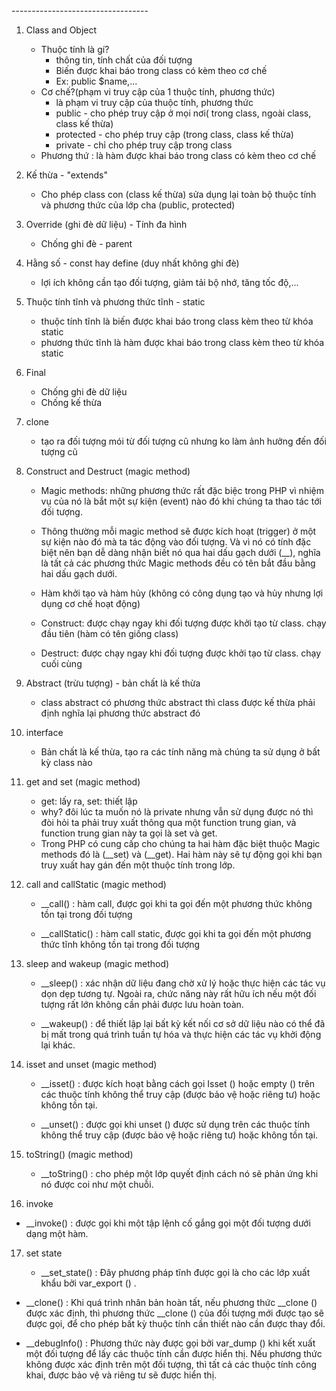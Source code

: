 <!-- LẬP TRÌNH HƯỚNG ĐỐI TƯỢNG (OOP) --> ----------------------------------

1. Class and Object

   - Thuộc tính là gí?
     - thông tin, tính chất của đối tượng
     - Biến được khai báo trong class có kèm theo cơ chế
     - Ex: public $name,...
   - Cơ chế?(phạm vi truy cập của 1 thuộc tính, phương thức)
     - là phạm vi truy cập của thuộc tính, phương thức
     - public - cho phép truy cập ở mọi nơi( trong class, ngoài class, class kế thừa)
     - protected - cho phép truy cập (trong class, class kế thừa)
     - private - chỉ cho phép truy cập trong class
   - Phương thứ : là hàm được khai báo trong class có kèm theo cơ chế

2. Kế thừa - "extends"

   - Cho phép class con (class kế thừa) sửa dụng lại toàn bộ thuộc tính và phương thức của lớp cha (public, protected)

3. Override (ghi đè dữ liệu) - Tính đa hình

   - Chống ghi đè - parent

4. Hằng số - const hay define (duy nhất không ghi đè)

   - lợi ích không cần tạo đối tượng, giảm tải bộ nhớ, tăng tốc độ,...

5. Thuộc tính tĩnh và phương thức tĩnh - static

   - thuộc tính tĩnh là biến được khai báo trong class kèm theo từ khóa static
   - phương thức tĩnh là hàm được khai báo trong class kèm theo từ khóa static

6. Final

   - Chống ghi đè dữ liệu
   - Chống kế thừa

7. clone

   - tạo ra đối tượng mói từ đối tượng cũ nhưng ko làm ảnh hưởng đến đối tượng cũ

8. Construct and Destruct (magic method)

   - Magic methods: những phương thức rất đặc biệc trong PHP vì nhiệm vụ của nó là bắt một sự kiện (event) nào đó khi chúng ta thao tác tới đối tượng.
   - Thông thường mỗi magic method sẽ được kích hoạt (trigger) ở một sự kiện nào đó mà ta tác động vào đối tượng. Và vì nó có tính đặc biệt nên bạn dễ dàng nhận biết nó qua hai dấu gạch dưới (\_\_), nghĩa là tất cả các phương thức Magic methods đều có tên bắt đầu bằng hai dấu gạch dưới.

   - Hàm khởi tạo và hàm hủy (không có công dụng tạo và hủy nhưng lợi dụng cơ chế hoạt động)
   - Construct: được chạy ngay khi đối tượng được khởi tạo từ class. chạy đầu tiên (hàm có tên giống class)
   - Destruct: được chạy ngay khi đối tượng được khởi tạo từ class. chạy cuối cùng

9. Abstract (trừu tượng) - bản chất là kế thừa

   - class abstract có phương thức abstract thì class được kế thừa phải định nghĩa lại phương thức abstract đó

10. interface

    - Bản chất là kế thừa, tạo ra các tính năng mà chúng ta sử dụng ở bất kỳ class nào

11. get and set (magic method)

    - get: lấy ra, set: thiết lập
    - why? đôi lúc ta muốn nó là private nhưng vẫn sử dụng được nó thì đòi hỏi ta phải truy xuất thông qua một function trung gian, và function trung gian này ta gọi là set và get.
    - Trong PHP có cung cấp cho chúng ta hai hàm đặc biệt thuộc Magic methods đó là (\_\_set) và (\_\_get). Hai hàm này sẽ tự động gọi khi bạn truy xuất hay gán đến một thuộc tính trong lớp.

12. call and callStatic (magic method)

    - \_\_call() : hàm call, được gọi khi ta gọi đến một phương thức không tồn tại trong đối tượng

    - \_\_callStatic() : hàm call static, được gọi khi ta gọi đến một phương thức tĩnh không tồn tại trong đối tượng

13. sleep and wakeup (magic method)

    - \_\_sleep() : xác nhận dữ liệu đang chờ xử lý hoặc thực hiện các tác vụ dọn dẹp tương tự. Ngoài ra, chức năng này rất hữu ích nếu một đối tượng rất lớn không cần phải được lưu hoàn toàn.

    - \_\_wakeup() : để thiết lập lại bất kỳ kết nối cơ sở dữ liệu nào có thể đã bị mất trong quá trình tuần tự hóa và thực hiện các tác vụ khởi động lại khác.

14. isset and unset (magic method)

    - \_\_isset() : được kích hoạt bằng cách gọi Isset () hoặc empty () trên các thuộc tính không thể truy cập (được bảo vệ hoặc riêng tư) hoặc không tồn tại.

    - \_\_unset() : được gọi khi unset () được sử dụng trên các thuộc tính không thể truy cập (được bảo vệ hoặc riêng tư) hoặc không tồn tại.

15. toString() (magic method)
    - \_\_toString() : cho phép một lớp quyết định cách nó sẽ phản ứng khi nó được coi như một chuỗi.
16. invoke

- \_\_invoke() : được gọi khi một tập lệnh cố gắng gọi một đối tượng dưới dạng một hàm.

17. set state

    - \_\_set_state() : Đây phương pháp tĩnh được gọi là cho các lớp xuất khẩu bởi var_export () .

- \_\_clone() : Khi quá trình nhân bản hoàn tất, nếu phương thức \_\_clone () được xác định, thì phương thức \_\_clone () của đối tượng mới được tạo sẽ được gọi, để cho phép bất kỳ thuộc tính cần thiết nào cần được thay đổi.

- \_\_debugInfo() : Phương thức này được gọi bởi var_dump () khi kết xuất một đối tượng để lấy các thuộc tính cần được hiển thị. Nếu phương thức không được xác định trên một đối tượng, thì tất cả các thuộc tính công khai, được bảo vệ và riêng tư sẽ được hiển thị.
